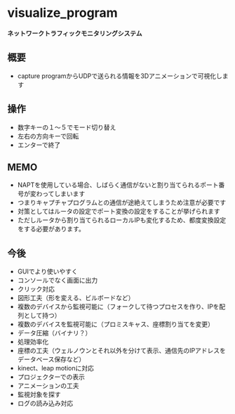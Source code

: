 # visualize_program

__ネットワークトラフィックモニタリングシステム__

## 概要
* capture programからUDPで送られる情報を3Dアニメーションで可視化します

## 操作
* 数字キーの１〜５でモード切り替え
* 左右の方向キーで回転
* エンターで終了

## MEMO
* NAPTを使用している場合、しばらく通信がないと割り当てられるポート番号が変わってしまいます
* つまりキャプチャプログラムとの通信が途絶えてしまうため注意が必要です
* 対策としてはルータの設定でポート変換の設定をすることが挙げられます
* ただしルータから割り当てられるローカルIPも変化するため、都度変換設定をする必要があります。

## 今後
* GUIでより使いやすく
* コンソールでなく画面に出力
* クリック対応
* 図形工夫（形を変える、ビルボードなど）
* 複数のデバイスから監視可能に（フォークして待つプロセスを作り、IPを配列として持つ）
* 複数のデバイスを監視可能に（プロミスキャス、座標割り当てを変更）
* データ圧縮（バイナリ？）
* 処理効率化
* 座標の工夫（ウェルノウンとそれ以外を分けて表示、通信先のIPアドレスをデータベース保存など）
* kinect、leap motionに対応
* プロジェクターでの表示
* アニメーションの工夫
* 監視対象を探す
* ログの読み込み対応

